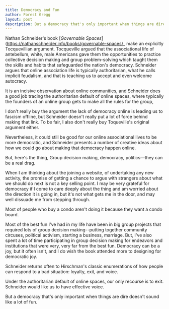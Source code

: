 ```yaml
---
title: Democracy and Fun
author: Forest Gregg
layout: post 
description: But a democracy that's only important when things are dire doesn't sound like a lot of fun.
---
```


Nathan Schneider's book [*Governable
Spaces*](https://nathanschneider.info/books/governable-spaces/_ make
an explicitly Tocquevillian argument. Tocqueville argued that the
associational life of antebellum, white, male Americans gave them the
opportunities to practice collective decision making and group
problem-solving which taught them the skills and habits that
safeguarded the nation's democracy. Schneider argues that online
association life is typically authoritarian, what he calls implicit
feudalism, and that is teaching us to accept and even welcome
autocracy.

It is an incisive observation about online communities, and Schneider
does a good job tracing the authoritarian default of online spaces,
where typically the founders of an online group gets to make all the
rules for the group,

I don't really buy the argument the lack of democracy online is
leading us to fascism offline, but Schneider doesn't really put a lot
of force behind making that link. To be fair, I also don't really buy
Toqueville's original argument either.

Nevertheless, it could still be good for our online associational
lives to be more democratic, and Schneider presents a number of
creative ideas about how we could go about making that democracy
happen online.

But, here's the thing, Group decision making, democracy, politics—they
can be a real drag.

When I am thinking about the joining a website, of undertaking any new
activity, the promise of getting a chance to argue with strangers
about what we should do next is not a key selling point.  I may be
very grateful for democracy if I come to care deeply about the thing
and am worried about the direction it is going in, but it's not what
gets me in the door, and may well dissuade me from stepping through.

Most of people who buy a condo aren't doing it because they want a
condo board.

Most of the best fun I've had in my life have been in big group
projects that required lots of group decision making--putting together
community circuses, political activism, starting a business,
marriage. But, I've also spent a lot of time participating in group
decision making for endeavors and institutions that were very, very
far from the best fun. Democracy can be a joy, but it often isn't, and
I do wish the book attended more to designing for democratic joy.

Schneider returns often to Hirschman's classic enumerations of how
people can respond to a bad situation: loyalty, exit, and voice.

Under the authoritarian default of online spaces, our only recourse is
to exit. Schneider would like us to have effective voice.

But a democracy that's only important when things are dire doesn't
sound like a lot of fun.

 
